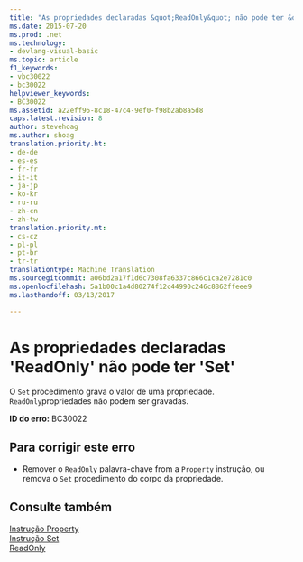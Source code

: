```yaml
---
title: "As propriedades declaradas &quot;ReadOnly&quot; não pode ter &quot;Set&quot; | Documentos do Microsoft"
ms.date: 2015-07-20
ms.prod: .net
ms.technology:
- devlang-visual-basic
ms.topic: article
f1_keywords:
- vbc30022
- bc30022
helpviewer_keywords:
- BC30022
ms.assetid: a22eff96-8c18-47c4-9ef0-f98b2ab8a5d8
caps.latest.revision: 8
author: stevehoag
ms.author: shoag
translation.priority.ht:
- de-de
- es-es
- fr-fr
- it-it
- ja-jp
- ko-kr
- ru-ru
- zh-cn
- zh-tw
translation.priority.mt:
- cs-cz
- pl-pl
- pt-br
- tr-tr
translationtype: Machine Translation
ms.sourcegitcommit: a06bd2a17f1d6c7308fa6337c866c1ca2e7281c0
ms.openlocfilehash: 5a1b00c1a4d80274f12c44990c246c8862ffeee9
ms.lasthandoff: 03/13/2017

---
```

# <a name="properties-declared-39readonly39-cannot-have-a-39set39"></a>As propriedades declaradas 'ReadOnly' não pode ter 'Set'
O `Set` procedimento grava o valor de uma propriedade. `ReadOnly`propriedades não podem ser gravadas.  
  
 **ID do erro:** BC30022  
  
## <a name="to-correct-this-error"></a>Para corrigir este erro  
  
-   Remover o `ReadOnly` palavra-chave from a `Property` instrução, ou remova o `Set` procedimento do corpo da propriedade.  
  
## <a name="see-also"></a>Consulte também  
 [Instrução Property](../../visual-basic/language-reference/statements/property-statement.md)   
 [Instrução Set](../../visual-basic/language-reference/statements/set-statement.md)   
 [ReadOnly](../../visual-basic/language-reference/modifiers/readonly.md)
